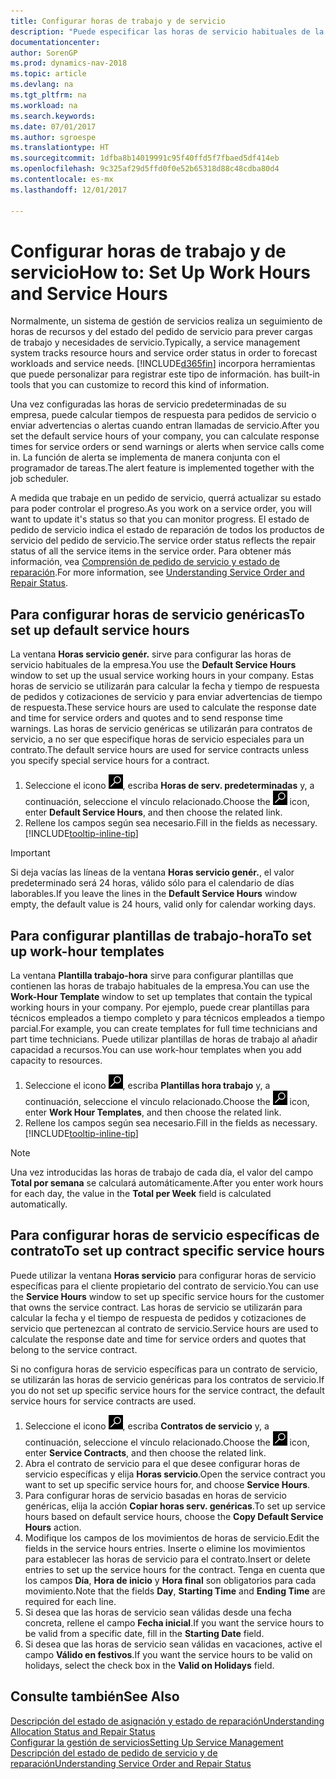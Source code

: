 ```yaml
---
title: Configurar horas de trabajo y de servicio
description: "Puede especificar las horas de servicio habituales de la empresa. Estas horas de servicio se utilizarán para calcular la fecha y tiempo de respuesta de pedidos y cotizaciones de servicio y para enviar advertencias de tiempo de respuesta."
documentationcenter: 
author: SorenGP
ms.prod: dynamics-nav-2018
ms.topic: article
ms.devlang: na
ms.tgt_pltfrm: na
ms.workload: na
ms.search.keywords: 
ms.date: 07/01/2017
ms.author: sgroespe
ms.translationtype: HT
ms.sourcegitcommit: 1dfba8b14019991c95f40ffd5f7fbaed5df414eb
ms.openlocfilehash: 9c325af29d5ffd0f0e52b65318d88c48cdba80d4
ms.contentlocale: es-mx
ms.lasthandoff: 12/01/2017

---
```

# <a name="how-to-set-up-work-hours-and-service-hours"></a><span data-ttu-id="8ee95-104">Configurar horas de trabajo y de servicio</span><span class="sxs-lookup"><span data-stu-id="8ee95-104">How to: Set Up Work Hours and Service Hours</span></span>
<span data-ttu-id="8ee95-105">Normalmente, un sistema de gestión de servicios realiza un seguimiento de horas de recursos y del estado del pedido de servicio para prever cargas de trabajo y necesidades de servicio.</span><span class="sxs-lookup"><span data-stu-id="8ee95-105">Typically, a service management system tracks resource hours and service order status in order to forecast workloads and service needs.</span></span> [!INCLUDE[d365fin](includes/d365fin_md.md)]<span data-ttu-id="8ee95-106"> incorpora herramientas que puede personalizar para registrar este tipo de información.</span><span class="sxs-lookup"><span data-stu-id="8ee95-106"> has built-in tools that you can customize to record this kind of information.</span></span>  
  
<span data-ttu-id="8ee95-107">Una vez configuradas las horas de servicio predeterminadas de su empresa, puede calcular tiempos de respuesta para pedidos de servicio o enviar advertencias o alertas cuando entran llamadas de servicio.</span><span class="sxs-lookup"><span data-stu-id="8ee95-107">After you set the default service hours of your company, you can calculate response times for service orders or send warnings or alerts when service calls come in.</span></span> <span data-ttu-id="8ee95-108">La función de alerta se implementa de manera conjunta con el programador de tareas.</span><span class="sxs-lookup"><span data-stu-id="8ee95-108">The alert feature is implemented together with the job scheduler.</span></span>   
  
<span data-ttu-id="8ee95-109">A medida que trabaje en un pedido de servicio, querrá actualizar su estado para poder controlar el progreso.</span><span class="sxs-lookup"><span data-stu-id="8ee95-109">As you work on a service order, you will want to update it's status so that you can monitor progress.</span></span> <span data-ttu-id="8ee95-110">El estado de pedido de servicio indica el estado de reparación de todos los productos de servicio del pedido de servicio.</span><span class="sxs-lookup"><span data-stu-id="8ee95-110">The service order status reflects the repair status of all the service items in the service order.</span></span> <span data-ttu-id="8ee95-111">Para obtener más información, vea [Comprensión de pedido de servicio y estado de reparación](service-order-repair-status.md).</span><span class="sxs-lookup"><span data-stu-id="8ee95-111">For more information, see [Understanding Service Order and Repair Status](service-order-repair-status.md).</span></span> 

## <a name="to-set-up-default-service-hours"></a><span data-ttu-id="8ee95-112">Para configurar horas de servicio genéricas</span><span class="sxs-lookup"><span data-stu-id="8ee95-112">To set up default service hours</span></span>  
<span data-ttu-id="8ee95-113">La ventana **Horas servicio genér.** sirve para configurar las horas de servicio habituales de la empresa.</span><span class="sxs-lookup"><span data-stu-id="8ee95-113">You use the **Default Service Hours** window to set up the usual service working hours in your company.</span></span> <span data-ttu-id="8ee95-114">Estas horas de servicio se utilizarán para calcular la fecha y tiempo de respuesta de pedidos y cotizaciones de servicio y para enviar advertencias de tiempo de respuesta.</span><span class="sxs-lookup"><span data-stu-id="8ee95-114">These service hours are used to calculate the response date and time for service orders and quotes and to send response time warnings.</span></span> <span data-ttu-id="8ee95-115">Las horas de servicio genéricas se utilizarán para contratos de servicio, a no ser que especifique horas de servicio especiales para un contrato.</span><span class="sxs-lookup"><span data-stu-id="8ee95-115">The default service hours are used for service contracts unless you specify special service hours for a contract.</span></span>  
  
1. <span data-ttu-id="8ee95-116">Seleccione el icono ![Buscar página o informe](media/ui-search/search_small.png "icono Buscar página o informe"), escriba **Horas de serv. predeterminadas** y, a continuación, seleccione el vínculo relacionado.</span><span class="sxs-lookup"><span data-stu-id="8ee95-116">Choose the ![Search for Page or Report](media/ui-search/search_small.png "Search for Page or Report icon") icon, enter **Default Service Hours**, and then choose the related link.</span></span>  
2. <span data-ttu-id="8ee95-117">Rellene los campos según sea necesario.</span><span class="sxs-lookup"><span data-stu-id="8ee95-117">Fill in the fields as necessary.</span></span> [!INCLUDE[tooltip-inline-tip](includes/tooltip-inline-tip_md.md)]  
  
> [!IMPORTANT]  
>  <span data-ttu-id="8ee95-118">Si deja vacías las líneas de la ventana **Horas servicio genér.**, el valor predeterminado será 24 horas, válido sólo para el calendario de días laborables.</span><span class="sxs-lookup"><span data-stu-id="8ee95-118">If you leave the lines in the **Default Service Hours** window empty, the default value is 24 hours, valid only for calendar working days.</span></span>  
  
## <a name="to-set-up-work-hour-templates"></a><span data-ttu-id="8ee95-119">Para configurar plantillas de trabajo-hora</span><span class="sxs-lookup"><span data-stu-id="8ee95-119">To set up work-hour templates</span></span>
<span data-ttu-id="8ee95-120">La ventana **Plantilla trabajo-hora** sirve para configurar plantillas que contienen las horas de trabajo habituales de la empresa.</span><span class="sxs-lookup"><span data-stu-id="8ee95-120">You can use the **Work-Hour Template** window to set up templates that contain the typical working hours in your company.</span></span> <span data-ttu-id="8ee95-121">Por ejemplo, puede crear plantillas para técnicos empleados a tiempo completo y para técnicos empleados a tiempo parcial.</span><span class="sxs-lookup"><span data-stu-id="8ee95-121">For example, you can create templates for full time technicians and part time technicians.</span></span> <span data-ttu-id="8ee95-122">Puede utilizar plantillas de horas de trabajo al añadir capacidad a recursos.</span><span class="sxs-lookup"><span data-stu-id="8ee95-122">You can use work-hour templates when you add capacity to resources.</span></span>  
  
1. <span data-ttu-id="8ee95-123">Seleccione el icono ![Buscar página o informe](media/ui-search/search_small.png "icono Buscar página o informe"), escriba **Plantillas hora trabajo** y, a continuación, seleccione el vínculo relacionado.</span><span class="sxs-lookup"><span data-stu-id="8ee95-123">Choose the ![Search for Page or Report](media/ui-search/search_small.png "Search for Page or Report icon") icon, enter **Work Hour Templates**, and then choose the related link.</span></span>  
2. <span data-ttu-id="8ee95-124">Rellene los campos según sea necesario.</span><span class="sxs-lookup"><span data-stu-id="8ee95-124">Fill in the fields as necessary.</span></span> [!INCLUDE[tooltip-inline-tip](includes/tooltip-inline-tip_md.md)]  
  
> [!Note]
> <span data-ttu-id="8ee95-125">Una vez introducidas las horas de trabajo de cada día, el valor del campo **Total por semana** se calculará automáticamente.</span><span class="sxs-lookup"><span data-stu-id="8ee95-125">After you enter work hours for each day, the value in the **Total per Week** field is calculated automatically.</span></span>  

## <a name="to-set-up-contract-specific-service-hours"></a><span data-ttu-id="8ee95-126">Para configurar horas de servicio específicas de contrato</span><span class="sxs-lookup"><span data-stu-id="8ee95-126">To set up contract specific service hours</span></span>  
<span data-ttu-id="8ee95-127">Puede utilizar la ventana **Horas servicio** para configurar horas de servicio específicas para el cliente propietario del contrato de servicio.</span><span class="sxs-lookup"><span data-stu-id="8ee95-127">You can use the **Service Hours** window to set up specific service hours for the customer that owns the service contract.</span></span> <span data-ttu-id="8ee95-128">Las horas de servicio se utilizarán para calcular la fecha y el tiempo de respuesta de pedidos y cotizaciones de servicio que pertenezcan al contrato de servicio.</span><span class="sxs-lookup"><span data-stu-id="8ee95-128">Service hours are used to calculate the response date and time for service orders and quotes that belong to the service contract.</span></span>  
  
<span data-ttu-id="8ee95-129">Si no configura horas de servicio específicas para un contrato de servicio, se utilizarán las horas de servicio genéricas para los contratos de servicio.</span><span class="sxs-lookup"><span data-stu-id="8ee95-129">If you do not set up specific service hours for the service contract, the default service hours for service contracts are used.</span></span>  
  
1. <span data-ttu-id="8ee95-130">Seleccione el icono ![Buscar página o informe](media/ui-search/search_small.png "icono Buscar página o informe"), escriba **Contratos de servicio** y, a continuación, seleccione el vínculo relacionado.</span><span class="sxs-lookup"><span data-stu-id="8ee95-130">Choose the ![Search for Page or Report](media/ui-search/search_small.png "Search for Page or Report icon") icon, enter **Service Contracts**, and then choose the related link.</span></span>  
2. <span data-ttu-id="8ee95-131">Abra el contrato de servicio para el que desee configurar horas de servicio específicas y elija **Horas servicio**.</span><span class="sxs-lookup"><span data-stu-id="8ee95-131">Open the service contract you want to set up specific service hours for, and choose **Service Hours**.</span></span>  
4. <span data-ttu-id="8ee95-132">Para configurar horas de servicio basadas en horas de servicio genéricas, elija la acción **Copiar horas serv. genéricas**.</span><span class="sxs-lookup"><span data-stu-id="8ee95-132">To set up service hours based on default service hours, choose the **Copy Default Service Hours** action.</span></span>  
5. <span data-ttu-id="8ee95-133">Modifique los campos de los movimientos de horas de servicio.</span><span class="sxs-lookup"><span data-stu-id="8ee95-133">Edit the fields in the service hours entries.</span></span> <span data-ttu-id="8ee95-134">Inserte o elimine los movimientos para establecer las horas de servicio para el contrato.</span><span class="sxs-lookup"><span data-stu-id="8ee95-134">Insert or delete entries to set up the service hours for the contract.</span></span> <span data-ttu-id="8ee95-135">Tenga en cuenta que los campos **Día**, **Hora de inicio** y **Hora final** son obligatorios para cada movimiento.</span><span class="sxs-lookup"><span data-stu-id="8ee95-135">Note that the fields **Day**, **Starting Time** and **Ending Time** are required for each line.</span></span>  
6. <span data-ttu-id="8ee95-136">Si desea que las horas de servicio sean válidas desde una fecha concreta, rellene el campo **Fecha inicial**.</span><span class="sxs-lookup"><span data-stu-id="8ee95-136">If you want the service hours to be valid from a specific date, fill in the **Starting Date** field.</span></span>  
7. <span data-ttu-id="8ee95-137">Si desea que las horas de servicio sean válidas en vacaciones, active el campo **Válido en festivos**.</span><span class="sxs-lookup"><span data-stu-id="8ee95-137">If you want the service hours to be valid on holidays, select the check box in the **Valid on Holidays** field.</span></span>  

## <a name="see-also"></a><span data-ttu-id="8ee95-138">Consulte también</span><span class="sxs-lookup"><span data-stu-id="8ee95-138">See Also</span></span>  
[<span data-ttu-id="8ee95-139">Descripción del estado de asignación y estado de reparación</span><span class="sxs-lookup"><span data-stu-id="8ee95-139">Understanding Allocation Status and Repair Status</span></span>](service-allocation-status-and-repair-status.md)  
[<span data-ttu-id="8ee95-140">Configurar la gestión de servicios</span><span class="sxs-lookup"><span data-stu-id="8ee95-140">Setting Up Service Management</span></span>](service-setup-service.md)  
[<span data-ttu-id="8ee95-141">Descripción del estado de pedido de servicio y de reparación</span><span class="sxs-lookup"><span data-stu-id="8ee95-141">Understanding Service Order and Repair Status</span></span>](service-order-repair-status.md)  

